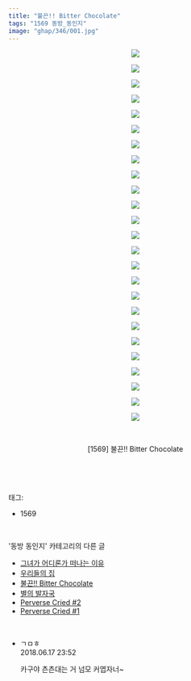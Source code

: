 ```yaml
---
title: "불끈!! Bitter Chocolate"
tags: "1569 동방_동인지"
image: "ghap/346/001.jpg"
---
```

<div class="article">
<p style="text-align: center; clear: none; float: none;"><img src="{{ site.nasurl }}/ghap/346/001.jpg"/></p>
<p style="text-align: center; clear: none; float: none;"><img src="{{ site.nasurl }}/ghap/346/002.jpg"/></p>
<p style="text-align: center; clear: none; float: none;"><img src="{{ site.nasurl }}/ghap/346/003.jpg"/></p>
<p style="text-align: center; clear: none; float: none;"><img src="{{ site.nasurl }}/ghap/346/004.jpg"/></p>
<p style="text-align: center; clear: none; float: none;"><img src="{{ site.nasurl }}/ghap/346/005.jpg"/></p>
<p style="text-align: center; clear: none; float: none;"><img src="{{ site.nasurl }}/ghap/346/006.jpg"/></p>
<p style="text-align: center; clear: none; float: none;"><img src="{{ site.nasurl }}/ghap/346/007.jpg"/></p>
<p style="text-align: center; clear: none; float: none;"><img src="{{ site.nasurl }}/ghap/346/008.jpg"/></p>
<p style="text-align: center; clear: none; float: none;"><img src="{{ site.nasurl }}/ghap/346/009.jpg"/></p>
<p style="text-align: center; clear: none; float: none;"><img src="{{ site.nasurl }}/ghap/346/010.jpg"/></p>
<p style="text-align: center; clear: none; float: none;"><img src="{{ site.nasurl }}/ghap/346/011.jpg"/></p>
<p style="text-align: center; clear: none; float: none;"><img src="{{ site.nasurl }}/ghap/346/012.jpg"/></p>
<p style="text-align: center; clear: none; float: none;"><img src="{{ site.nasurl }}/ghap/346/013.jpg"/></p>
<p style="text-align: center; clear: none; float: none;"><img src="{{ site.nasurl }}/ghap/346/014.jpg"/></p>
<p style="text-align: center; clear: none; float: none;"><img src="{{ site.nasurl }}/ghap/346/015.jpg"/></p>
<p style="text-align: center; clear: none; float: none;"><img src="{{ site.nasurl }}/ghap/346/016.jpg"/></p>
<p style="text-align: center; clear: none; float: none;"><img src="{{ site.nasurl }}/ghap/346/017.jpg"/></p>
<p style="text-align: center; clear: none; float: none;"><img src="{{ site.nasurl }}/ghap/346/018.jpg"/></p>
<p style="text-align: center; clear: none; float: none;"><img src="{{ site.nasurl }}/ghap/346/019.jpg"/></p>
<p style="text-align: center; clear: none; float: none;"><img src="{{ site.nasurl }}/ghap/346/020.jpg"/></p>
<p style="text-align: center; clear: none; float: none;"><img src="{{ site.nasurl }}/ghap/346/021.jpg"/></p>
<p style="text-align: center; clear: none; float: none;"><img src="{{ site.nasurl }}/ghap/346/022.jpg"/></p>
<p style="text-align: center; clear: none; float: none;"><img src="{{ site.nasurl }}/ghap/346/023.jpg"/></p>
<p style="text-align: center; clear: none; float: none;"><img src="{{ site.nasurl }}/ghap/346/024.jpg"/></p>
<p style="text-align: center; clear: none; float: none;"><img src="{{ site.nasurl }}/ghap/346/025.jpg"/></p>
<p style="text-align: center; clear: none; float: none;"><br/></p>
<p style="text-align: center; clear: none; float: none;">[1569] 불끈!! Bitter Chocolate</p>
<p style="text-align: center; clear: none; float: none;"><br/></p>
</div><br/>
<div class="tagTrail">
<p>태그: </p>
<ul>
<li>1569</li>
</ul>
</div><br/>
<div class="another">
<p>'동방 동인지' 카테고리의 다른 글</p>
<ul>
<li><a href="/2016-06-20-ghap_349">그녀가 어디론가 떠나는 이유</a></li>
<li><a href="/2016-06-20-ghap_347">우리들의 집</a></li>
<li><a href="/2016-06-20-ghap_346">불끈!! Bitter Chocolate</a></li>
<li><a href="/2016-06-20-ghap_345">별의 발자국</a></li>
<li><a href="/2016-06-20-ghap_344">Perverse Cried #2</a></li>
<li><a href="/2016-06-20-ghap_343">Perverse Cried #1</a></li>
</ul>
</div><br/>
<div class="cb_module cb_fluid">
<div class="cb_wrt cb_profile">
<div class="comment">
<ul>
<li class="cb_thumb_off" id="comment15271976">
<div class="cb_comment_area">
<div class="cb_info_area">
<div class="cb_section">
<span class="cb_nick_name">ㄱㅁㅎ</span>
</div>
<div class="cb_section">
<span class="cb_date">2018.06.17 23:52 </span>
</div>
</div>
<div class="cb_dsc_comment">
<p class="cb_dsc">
											카구야 츤츤대는 거 넘모 커엽자너~
										</p>
</div>
</div></li>
</ul>
</div>
</div><!-- commentList close -->
</div><br/>

